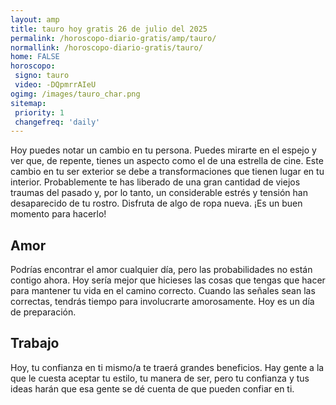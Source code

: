 ```yaml
---
layout: amp
title: tauro hoy gratis 26 de julio del 2025 
permalink: /horoscopo-diario-gratis/amp/tauro/
normallink: /horoscopo-diario-gratis/tauro/
home: FALSE
horoscopo:
 signo: tauro
 video: -DQpmrrAIeU
ogimg: /images/tauro_char.png
sitemap:
 priority: 1
 changefreq: 'daily'
---
```



Hoy puedes notar un cambio en tu persona. Puedes mirarte en el espejo y ver que, de repente, tienes un aspecto como el de una estrella de cine. Este cambio en tu ser exterior se debe a transformaciones que tienen lugar en tu interior. Probablemente te has liberado de una gran cantidad de viejos traumas del pasado y, por lo tanto, un considerable estrés y tensión han desaparecido de tu rostro. Disfruta de algo de ropa nueva. ¡Es un buen momento para hacerlo!

## Amor

Podrías encontrar el amor cualquier día, pero las probabilidades no están contigo ahora. Hoy sería mejor que hicieses las cosas que tengas que hacer para mantener tu vida en el camino correcto. Cuando las señales sean las correctas, tendrás tiempo para involucrarte amorosamente. Hoy es un día de preparación.

## Trabajo

Hoy, tu confianza en ti mismo/a te traerá grandes beneficios. Hay gente a la que le cuesta aceptar tu estilo, tu manera de ser, pero tu confianza y tus ideas harán que esa gente se dé cuenta de que pueden confiar en ti.